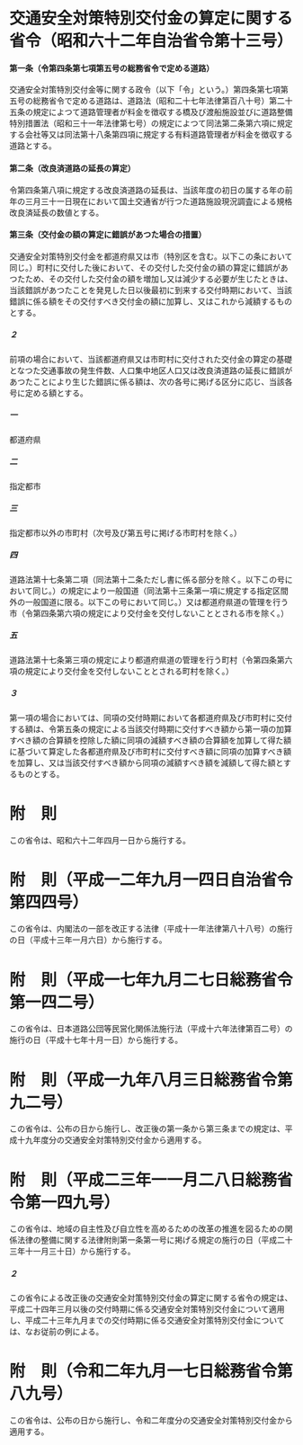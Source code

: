 # 交通安全対策特別交付金の算定に関する省令（昭和六十二年自治省令第十三号）
#### 第一条（令第四条第七項第五号の総務省令で定める道路）
交通安全対策特別交付金等に関する政令（以下「令」という。）第四条第七項第五号の総務省令で定める道路は、道路法（昭和二十七年法律第百八十号）第二十五条の規定によつて道路管理者が料金を徴収する橋及び渡船施設並びに道路整備特別措置法（昭和三十一年法律第七号）の規定によつて同法第二条第六項に規定する会社等又は同法第十八条第四項に規定する有料道路管理者が料金を徴収する道路とする。
#### 第二条（改良済道路の延長の算定）
令第四条第八項に規定する改良済道路の延長は、当該年度の初日の属する年の前年の三月三十一日現在において国土交通省が行つた道路施設現況調査による規格改良済延長の数値とする。
#### 第三条（交付金の額の算定に錯誤があつた場合の措置）
交通安全対策特別交付金を都道府県又は市（特別区を含む。以下この条において同じ。）町村に交付した後において、その交付した交付金の額の算定に錯誤があつたため、その交付した交付金の額を増加し又は減少する必要が生じたときは、当該錯誤があつたことを発見した日以後最初に到来する交付時期において、当該錯誤に係る額をその交付すべき交付金の額に加算し、又はこれから減額するものとする。
##### ２
前項の場合において、当該都道府県又は市町村に交付された交付金の算定の基礎となつた交通事故の発生件数、人口集中地区人口又は改良済道路の延長に錯誤があつたことにより生じた錯誤に係る額は、次の各号に掲げる区分に応じ、当該各号に定める額とする。
##### 一
都道府県
##### 二
指定都市
##### 三
指定都市以外の市町村（次号及び第五号に掲げる市町村を除く。）
##### 四
道路法第十七条第二項（同法第十二条ただし書に係る部分を除く。以下この号において同じ。）の規定により一般国道（同法第十三条第一項に規定する指定区間外の一般国道に限る。以下この号において同じ。）又は都道府県道の管理を行う市（令第四条第六項の規定により交付金を交付しないこととされる市を除く。）
##### 五
道路法第十七条第三項の規定により都道府県道の管理を行う町村（令第四条第六項の規定により交付金を交付しないこととされる町村を除く。）
##### ３
第一項の場合においては、同項の交付時期において各都道府県及び市町村に交付する額は、令第五条の規定による当該交付時期に交付すべき額から第一項の加算すべき額の合算額を控除した額に同項の減額すべき額の合算額を加算して得た額に基づいて算定した各都道府県及び市町村に交付すべき額に同項の加算すべき額を加算し、又は当該交付すべき額から同項の減額すべき額を減額して得た額とするものとする。
# 附　則
この省令は、昭和六十二年四月一日から施行する。
# 附　則（平成一二年九月一四日自治省令第四四号）
この省令は、内閣法の一部を改正する法律（平成十一年法律第八十八号）の施行の日（平成十三年一月六日）から施行する。
# 附　則（平成一七年九月二七日総務省令第一四二号）
この省令は、日本道路公団等民営化関係法施行法（平成十六年法律第百二号）の施行の日（平成十七年十月一日）から施行する。
# 附　則（平成一九年八月三日総務省令第九二号）
この省令は、公布の日から施行し、改正後の第一条から第三条までの規定は、平成十九年度分の交通安全対策特別交付金から適用する。
# 附　則（平成二三年一一月二八日総務省令第一四九号）
この省令は、地域の自主性及び自立性を高めるための改革の推進を図るための関係法律の整備に関する法律附則第一条第一号に掲げる規定の施行の日（平成二十三年十一月三十日）から施行する。
##### ２
この省令による改正後の交通安全対策特別交付金の算定に関する省令の規定は、平成二十四年三月以後の交付時期に係る交通安全対策特別交付金について適用し、平成二十三年九月までの交付時期に係る交通安全対策特別交付金については、なお従前の例による。
# 附　則（令和二年九月一七日総務省令第八九号）
この省令は、公布の日から施行し、令和二年度分の交通安全対策特別交付金から適用する。
